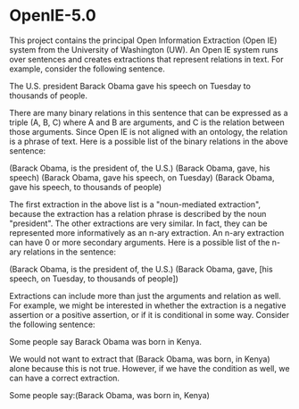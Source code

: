# OpenIE-5.0

This project contains the principal Open Information Extraction (Open IE) system from the University of Washington (UW). An Open IE system runs over sentences and creates extractions that represent relations in text. For example, consider the following sentence.

The U.S. president Barack Obama gave his speech on Tuesday to thousands of people.

There are many binary relations in this sentence that can be expressed as a triple (A, B, C) where A and B are arguments, and C is the relation between those arguments. Since Open IE is not aligned with an ontology, the relation is a phrase of text. Here is a possible list of the binary relations in the above sentence:

(Barack Obama, is the president of, the U.S.)
(Barack Obama, gave, his speech)
(Barack Obama, gave his speech, on Tuesday)
(Barack Obama, gave his speech, to thousands of people)

The first extraction in the above list is a "noun-mediated extraction", because the extraction has a relation phrase is described by the noun "president". The other extractions are very similar. In fact, they can be represented more informatively as an n-ary extraction. An n-ary extraction can have 0 or more secondary arguments. Here is a possible list of the n-ary relations in the sentence:

(Barack Obama, is the president of, the U.S.)
(Barack Obama, gave, [his speech, on Tuesday, to thousands of people])

Extractions can include more than just the arguments and relation as well. For example, we might be interested in whether the extraction is a negative assertion or a positive assertion, or if it is conditional in some way. Consider the following sentence:

Some people say Barack Obama was born in Kenya.

We would not want to extract that (Barack Obama, was born, in Kenya) alone because this is not true. However, if we have the condition as well, we can have a correct extraction.

Some people say:(Barack Obama, was born in, Kenya)
